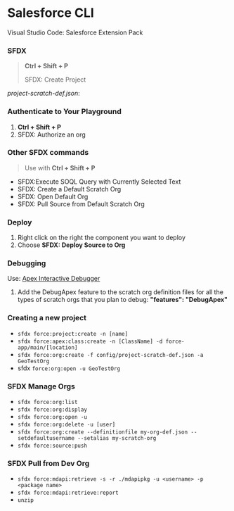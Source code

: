 # Salesforce CLI
Visual Studio Code: Salesforce Extension Pack

### SFDX
> **Ctrl + Shift + P**
>
> SFDX: Create Project

*project-scratch-def.json*: 

### Authenticate to Your Playground
1. **Ctrl + Shift + P**
2. SFDX: Authorize an org


### Other SFDX commands
> Use with **Ctrl + Shift + P**
- SFDX:Execute SOQL Query with Currently Selected Text
- SFDX: Create a Default Scratch Org
- SFDX: Open Default Org
- SFDX: Pull Source from Default Scratch Org


### Deploy
1. Right click on the right the component you want to deploy
2. Choose **SFDX: Deploy Source to Org**


### Debugging
Use: [Apex Interactive Debugger](https://developer.salesforce.com/tools/vscode/articles/apex/interactive-debugger)

1. Add the DebugApex feature to the scratch org definition files for all the types of scratch orgs that you plan to debug:
**"features": "DebugApex"**


### Creating a new project
- `sfdx force:project:create -n [name]`
- `sfdx force:apex:class:create -n [ClassName] -d force-app/main/[location]`
- `sfdx force:org:create -f config/project-scratch-def.json -a GeoTestOrg`
- sfdx `force:org:open -u GeoTestOrg`


### SFDX Manage Orgs
- `sfdx force:org:list`
- `sfdx force:org:display`
- `sfdx force:org:open -u`
- `sfdx force:org:delete -u [user]`
- `sfdx force:org:create --definitionfile my-org-def.json --setdefaultusername --setalias my-scratch-org`
- `sfdx force:source:push`


### SFDX Pull from Dev Org
- `sfdx force:mdapi:retrieve -s -r ./mdapipkg -u <username> -p <package name>`
- `sfdx force:mdapi:retrieve:report`
- `unzip`
